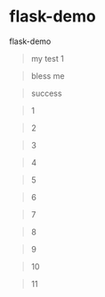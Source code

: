 # flask-demo
flask-demo

> my test 1

> bless me

> success

> 1

> 2

> 3

> 4

> 5

> 6

> 7

> 8

> 9

> 10

> 11
